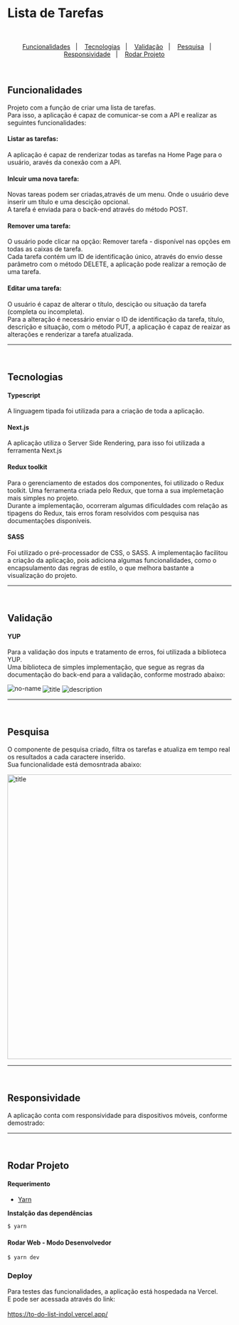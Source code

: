 # Lista de Tarefas

<br/>

<p align="center">
  <a href="#Funcionalidades">Funcionalidades</a>&nbsp;&nbsp;&nbsp;|&nbsp;&nbsp;&nbsp;
  <a href="#Tecnologias">Tecnologias</a>&nbsp;&nbsp;&nbsp;|&nbsp;&nbsp;&nbsp;
  <a href="#Validação">Validação</a>&nbsp;&nbsp;&nbsp;|&nbsp;&nbsp;&nbsp;
  <a href="#Pesquisa">Pesquisa</a>&nbsp;&nbsp;&nbsp;|&nbsp;&nbsp;&nbsp;
  <a href="#Responsividade">Responsividade</a>&nbsp;&nbsp;&nbsp;|&nbsp;&nbsp;&nbsp;
  <a href="#Rodar">Rodar Projeto</a>&nbsp;&nbsp;&nbsp;&nbsp;&nbsp;&nbsp;
</p>

<br/>

## Funcionalidades

Projeto com a função de criar uma lista de tarefas. <br/>
Para isso, a aplicação é capaz de comunicar-se com a API e realizar as seguintes funcionalidades:

 #### Listar as tarefas:
A aplicação é capaz de renderizar todas as tarefas na Home Page para o usuário, aravés da conexão com a API.

 #### Inlcuir uma nova tarefa:
Novas tareas podem ser criadas,através de um menu. Onde o usuário deve inserir um título e uma descição opcional. <br/>
A tarefa é enviada para o back-end através do método POST.

 #### Remover uma tarefa:
O usuário pode clicar na opção: Remover tarefa - disponível nas opções em todas as caixas de tarefa. <br/>
Cada tarefa contém um ID de identificação único, através do envio desse parâmetro com o método DELETE, a aplicação pode realizar a remoção de uma tarefa.

 #### Editar uma tarefa:
O usuário é capaz de alterar o título, descição ou situação da tarefa (completa ou incompleta). <br/>
Para a alteração é necessário enviar o ID de identificação da tarefa, título, descrição e situação, com o método PUT, a aplicação é capaz de reaizar as alterações e renderizar a tarefa atualizada.

---
<br/>

## Tecnologias

 #### Typescript
A linguagem tipada foi utilizada para a criação de toda a aplicação.

 #### Next.js
A aplicação utiliza o Server Side Rendering, para isso foi utilizada a ferramenta Next.js

 #### Redux toolkit
Para o gerenciamento de estados dos componentes, foi utilizado o Redux toolkit. Uma ferramenta criada pelo Redux, que torna a sua implemetação mais simples no projeto. <br/>
Durante a implementação, ocorreram algumas dificuldades com relação as tipagens do Redux, tais erros foram resolvidos com pesquisa nas documentações disponíveis.

 #### SASS
Foi utilizado o pré-processador de CSS, o SASS. A implementação facilitou a criação da aplicação, pois adiciona algumas funcionalidades, como o encapsulamento das regras de estilo, o que melhora bastante a visualização do projeto.

---
<br/>

## Validação

 #### YUP
 Para a validação dos inputs e tratamento de erros, foi utilizada a biblioteca YUP. <br/>
 Uma biblioteca de simples implementação, que segue as regras da documentação do back-end para a validação, conforme mostrado abaixo:
 
 <img align="left" alt="no-name" src="https://media.giphy.com/media/lUTLzHQZZliiYsf1Mk/giphy.gif" />
 <img align="center" alt="title"  src="https://media.giphy.com/media/nSoWhSPXaF5q7kDZI7/giphy.gif" />
 <img align="center" alt="description"  src="https://media.giphy.com/media/qsgIatujhzouxG5q0O/giphy.gif" />
 
---
<br/>

## Pesquisa
O componente de pesquisa criado, filtra os tarefas e atualiza em tempo real os resultados a cada caractere inserido.  <br/>
Sua funcionalidade está demosntrada abaixo:

 <img align="center" width="640px" alt="title"  src="https://media.giphy.com/media/QZ2AKP3sqzJrjtONJa/giphy.gif" />

---
<br/>

## Responsividade
A aplicação conta com responsividade para dispositivos móveis, conforme demostrado: 

---
<br/>

## Rodar Projeto
  #### Requerimento

- [Yarn](https://classic.yarnpkg.com/)

**Instalção das dependências**

```sh
$ yarn
```

#### Rodar Web - Modo Desenvolvedor

```sh
$ yarn dev
```
### Deploy
Para testes das funcionalidades, a aplicação está hospedada na Vercel.<br/>
E pode ser acessada através do link:<br/>
<br/>
https://to-do-list-indol.vercel.app/

